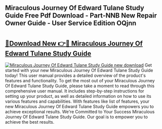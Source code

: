 ## Miraculous Journey Of Edward Tulane Study Guide Free Pdf Download - Part-NNB New Repair Owner Guide - User Service Edition OQjnn

# <h2><a href="http://bc68696.oget.top/?id=Miraculous+Journey+Of+Edward+Tulane+Study+Guide">🔗Download New 👉🔴 Miraculous Journey Of Edward Tulane Study Guide</a></h2>

[![Miraculous Journey Of Edward Tulane Study Guide new download](https://i.imgur.com/5g1atiW.png)](http://bc68696.oget.top/?id=Miraculous+Journey+Of+Edward+Tulane+Study+Guide)
Get started with your new Miraculous Journey Of Edward Tulane Study Guide today! This user manual provides a detailed overview of the product's features and functionality. To get the most out of your Miraculous Journey Of Edward Tulane Study Guide, please take a moment to read through this comprehensive user manual. It includes step-by-step instructions for setting up your product, as well as detailed information on how to use its various features and capabilities. With features like list of features, your new Miraculous Journey Of Edward Tulane Study Guide empowers you to achieve exceptional results. We're Committed to Your Success Miraculous Journey Of Edward Tulane Study Guide. Our goal is to empower you to achieve the best results.
